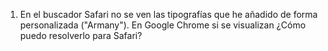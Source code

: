 1. En el buscador Safari no se ven las tipografías que he añadido de forma personalizada ("Armany"). En Google Chrome si se visualizan ¿Cómo puedo resolverlo para Safari?